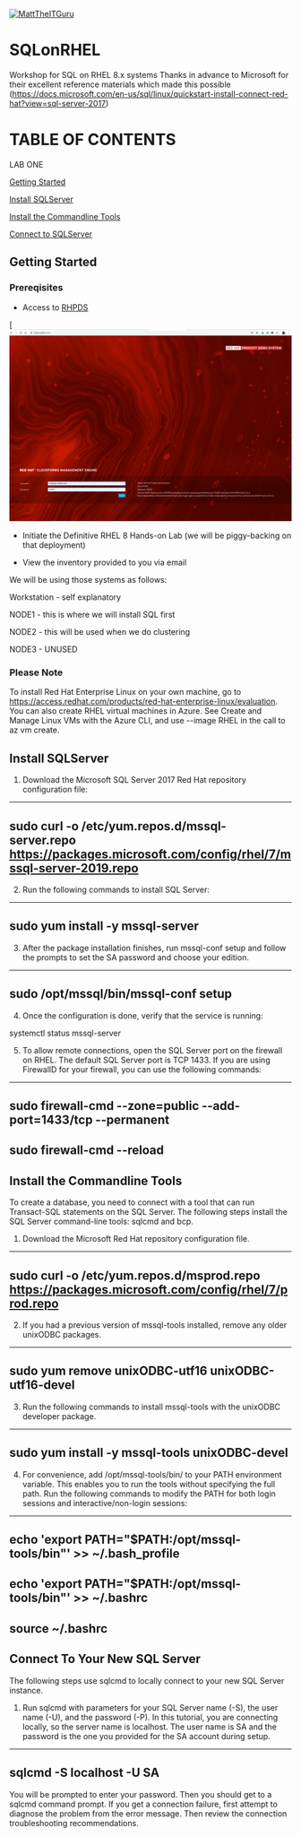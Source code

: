 [![MattTheITGuru](https://avatars0.githubusercontent.com/u/22283700?s=100)](https://MattTheITGuru.com)

# SQLonRHEL
Workshop for SQL on RHEL 8.x systems
Thanks in advance to Microsoft  for their excellent reference materials which made this possible
(https://docs.microsoft.com/en-us/sql/linux/quickstart-install-connect-red-hat?view=sql-server-2017)

# TABLE OF CONTENTS
LAB ONE

  [Getting Started](https://github.com/mattstonge/SQLonRHEL/blob/master/README.md#prereqisites)

  [Install SQLServer](https://github.com/mattstonge/SQLonRHEL/blob/master/README.md#install-sqlserver)
     
  [Install the Commandline Tools](https://github.com/mattstonge/SQLonRHEL#install-the-commandline-tools)
  
  [Connect to SQLServer](https://github.com/mattstonge/SQLonRHEL#connect-to-your-new-sql-server)
  
  
     
     



## Getting Started

### Prereqisites
- Access to [RHPDS](https://rhpds.redhat.com)

[![screenshot](https://github.com/mattstonge/SQLonRHEL/blob/master/images/rhpds_login.png)

- Initiate the Definitive RHEL 8 Hands-on Lab (we will be piggy-backing on that deployment)

- View the inventory provided to you via email


We will be using those systems as follows:

Workstation - self explanatory

NODE1 - this is where we will install SQL first

NODE2 - this will be used when we do clustering

NODE3 - UNUSED 


### Please Note
To install Red Hat Enterprise Linux on your own machine, go to https://access.redhat.com/products/red-hat-enterprise-linux/evaluation. You can also create RHEL virtual machines in Azure. See Create and Manage Linux VMs with the Azure CLI, and use --image RHEL in the call to az vm create.


## Install SQLServer

1. Download the Microsoft SQL Server 2017 Red Hat repository configuration file:

---
sudo curl -o /etc/yum.repos.d/mssql-server.repo https://packages.microsoft.com/config/rhel/7/mssql-server-2019.repo
---

2. Run the following commands to install SQL Server:

---
sudo yum install -y mssql-server
---

3. After the package installation finishes, run mssql-conf setup and follow the prompts to set the SA password and choose your edition.

---
sudo /opt/mssql/bin/mssql-conf setup
---

4. Once the configuration is done, verify that the service is running:

systemctl status mssql-server

5. To allow remote connections, open the SQL Server port on the firewall on RHEL. The default SQL Server port is TCP 1433. If you are using FirewallD for your firewall, you can use the following commands:

---
sudo firewall-cmd --zone=public --add-port=1433/tcp --permanent
---
sudo firewall-cmd --reload
---

## Install the Commandline Tools

To create a database, you need to connect with a tool that can run Transact-SQL statements on the SQL Server. The following steps install the SQL Server command-line tools: sqlcmd and bcp.

1. Download the Microsoft Red Hat repository configuration file.

---
sudo curl -o /etc/yum.repos.d/msprod.repo https://packages.microsoft.com/config/rhel/7/prod.repo
---

2. If you had a previous version of mssql-tools installed, remove any older unixODBC packages.

---
sudo yum remove unixODBC-utf16 unixODBC-utf16-devel
---

3. Run the following commands to install mssql-tools with the unixODBC developer package.

---
sudo yum install -y mssql-tools unixODBC-devel
---

4. For convenience, add /opt/mssql-tools/bin/ to your PATH environment variable. This enables you to run the tools without specifying the full path. Run the following commands to modify the PATH for both login sessions and interactive/non-login sessions:

---
echo 'export PATH="$PATH:/opt/mssql-tools/bin"' >> ~/.bash_profile
---
echo 'export PATH="$PATH:/opt/mssql-tools/bin"' >> ~/.bashrc
---
source ~/.bashrc
---

## Connect To Your New SQL Server

The following steps use sqlcmd to locally connect to your new SQL Server instance.

1. Run sqlcmd with parameters for your SQL Server name (-S), the user name (-U), and the password (-P). In this tutorial, you are connecting locally, so the server name is localhost. The user name is SA and the password is the one you provided for the SA account during setup.

---
sqlcmd -S localhost -U SA
---

You will be prompted to enter your password. Then you should get to a sqlcmd command prompt.  If you get a connection failure, first attempt to diagnose the problem from the error message. Then review the connection troubleshooting recommendations.





